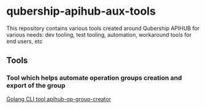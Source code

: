 # qubership-apihub-aux-tools

This repository contains various tools created around Qubership APIHUB for various needs: dev tooling, test tooling, automation, workaround tools for end users, etc

## Tools

### Tool which helps automate operation groups creation and export of the group

[Golang CLI tool apihub-op-group-creator](./apihub-op-group-creator)
